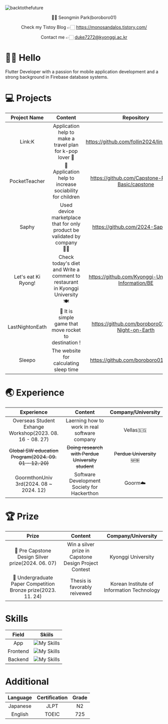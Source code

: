 ![backtothefuture](https://github.com/boroboro01/boroboro01/assets/98679575/b442db09-fe60-46cc-9a15-6d31629c247a)

<div align = 'center'>
  👶🏻 Seongmin Park(boroboro01)

  Check my Tistoy Blog 👉🏻 https://monosandalos.tistory.com/
  
  Contact me 👉🏻 [duke7272@kyonggi.ac.kr](mailto:duke7272@kyonggi.ac.kr)
</div>


👋🏻 Hello
==================
Flutter Developer with a passion for mobile application development and a strong background in Firebase database systems.

💻 Projects
==================
|Project Name|Content|Repository|Skill|
|:------:|:---:|:---:|:---:|
|Link:K|Application help to make a travel plan for k-pop lover 💓|https://github.com/follin2024/link_apppart|![My Skills](https://go-skill-icons.vercel.app/api/icons?i=flutter&theme=light)|
|PocketTeacher|🌱 Application help to increase sociability for children|https://github.com/Capstone-Project-Basic/capstone|![My Skills](https://go-skill-icons.vercel.app/api/icons?i=flutter&theme=light)|
|Saphy|Used device marketplace that for only product be validated by company 🤝🏻|https://github.com/2024-Saphy/App|![My Skills](https://go-skill-icons.vercel.app/api/icons?i=flutter&theme=light)|
|Let's eat Ki Ryong!|Check today's diet and Write a comment to restaurant in Kyonggi University 🍽️|https://github.com/Kyonggi-Univ-Diet-Information/BE|![My Skills](https://go-skill-icons.vercel.app/api/icons?i=spring&theme=light)![My Skills](https://go-skill-icons.vercel.app/api/icons?i=react&theme=light)|
|LastNightonEath|🚀 It is simple game that move rocket to destination !|https://github.com/boroboro01/Last-Night-on-Earth|![My Skills](https://go-skill-icons.vercel.app/api/icons?i=unity&theme=light)|
|Sleepo|The website for calculating sleep time|https://github.com/boroboro01/Sleepo|![My Skills](https://go-skill-icons.vercel.app/api/icons?i=javascript&theme=light)|


🌏 Experience
==================
|Experience|Content|Company/University|
|:------:|:---:|:---:|
|Overseas Student Exhange Workshop(2023. 08. 16 - 08. 27)|Laerning how to work in real software company|Vellas🇸🇬|
|~~Global SW education Program(2024. 09. 01 - 12. 20)~~|~~Doing research with Perdue University student~~|~~Perdue University🇺🇸~~|
|GoormthonUniv 3rd(2024. 08 ~ 2024. 12)|Software Development Society for Hackerthon|Goorm☁️|

🏆 Prize
==================
|Prize|Content|Company/University|
|:------:|:---:|:---:|
|🥈 Pre Capstone Design Silver prize(2024. 06. 07)|Win a silver prize in Capstone Design Project Contest|Kyonggi University|
|🥉 Undergraduate Paper Competition Bronze prize(2023. 11. 24)|Thesis is favorably reivewed|Korean Institute of Information Technology|

Skills
==================
|Field|Skiils|
|:------:|:---:|
|App|![My Skills](https://go-skill-icons.vercel.app/api/icons?i=dart,flutter&theme=light)|
|Frontend|![My Skills](https://go-skill-icons.vercel.app/api/icons?i=typescript,react&theme=light)|
|Backend|![My Skills](https://go-skill-icons.vercel.app/api/icons?i=java,spring&theme=light)|

Additional
==================
|Language|Certification|Grade|
|:------:|:---:|:---:|
|Japanese|JLPT|N2|
|English|TOEIC|725|

